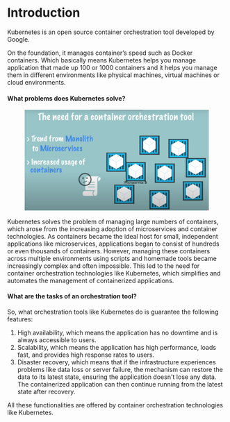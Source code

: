 # Introduction

Kubernetes is an open source container orchestration tool developed by Google.

On the foundation, it manages container’s speed such as Docker containers. Which basically means Kubernetes helps you manage application that made up 100 or 1000 containers and it helps you manage them in different environments like physical machines, virtual machines or cloud environments.

#### What problems does Kubernetes solve?

<figure><img src=".gitbook/assets/kintro.png" alt=""><figcaption></figcaption></figure>

Kubernetes solves the problem of managing large numbers of containers, which arose from the increasing adoption of microservices and container technologies. As containers became the ideal host for small, independent applications like microservices, applications began to consist of hundreds or even thousands of containers. However, managing these containers across multiple environments using scripts and homemade tools became increasingly complex and often impossible. This led to the need for container orchestration technologies like Kubernetes, which simplifies and automates the management of containerized applications.

#### What are the tasks of an orchestration tool?

So, what orchestration tools like Kubernetes do is guarantee the following features:

1. High availability, which means the application has no downtime and is always accessible to users.
2. Scalability, which means the application has high performance, loads fast, and provides high response rates to users.
3. Disaster recovery, which means that if the infrastructure experiences problems like data loss or server failure, the mechanism can restore the data to its latest state, ensuring the application doesn't lose any data. The containerized application can then continue running from the latest state after recovery.

All these functionalities are offered by container orchestration technologies like Kubernetes.
